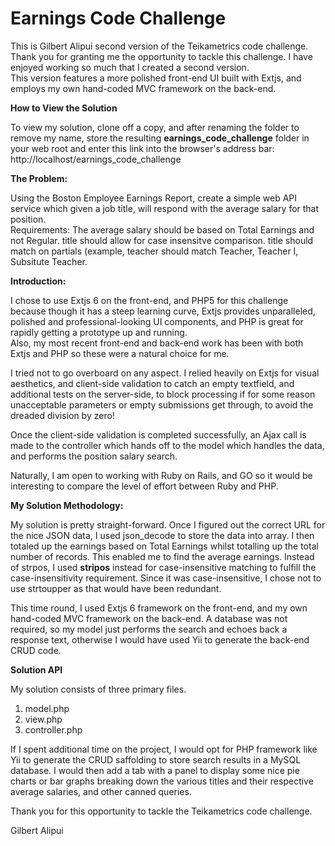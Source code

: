 # Earnings Code Challenge


This is Gilbert Alipui second version of the Teikametrics code challenge.  Thank you for granting me the opportunity to tackle this challenge.  I have enjoyed working so much that I created a second version.  
This version features a more polished front-end UI built with Extjs, and employs my own hand-coded MVC framework on the back-end.

<b>How to View the Solution</b>

To view my solution, clone off a copy, and after renaming the folder to remove my name, store the resulting <b>earnings_code_challenge</b> folder in your web root and enter this link into the browser's address bar:  http://localhost/earnings_code_challenge

<b>The Problem:</b>  

Using the Boston Employee Earnings Report, create a simple web API service which given a job title, will respond with the average salary for that position.  
Requirements:  The average salary should be based on Total Earnings and not Regular. title should allow for case insensitve comparison. 
title should match on partials (example, teacher should match Teacher, Teacher I, Subsitute Teacher.

<b>Introduction:</b>

I chose to use Extjs 6 on the front-end, and PHP5 for this challenge because though it has a steep learning curve, Extjs provides unparalleled, polished and professional-looking UI components, and PHP is great for rapidly getting a prototype up and running.  
Also, my most recent front-end and back-end work has been with both Extjs and PHP so these were a natural choice for me.

I tried not to go overboard on any aspect.  I relied heavily on Extjs for visual aesthetics, and client-side validation to catch an empty textfield, and additional tests on the server-side, to block processing if for some reason unacceptable parameters or 
empty submissions get through, to avoid the dreaded division by zero!

Once the client-side validation is completed successfully, an Ajax call is made to the controller which hands off to the model which handles the data, and performs the position salary search.

Naturally, I am open to working with Ruby on Rails, and GO so it would be interesting to compare the level of effort between Ruby and PHP.

<b>My Solution Methodology:</b>

My solution is pretty straight-forward.  Once I figured out the correct URL for the nice JSON data, I used json_decode to store the data into array.  I then totaled up the earnings based on Total Earnings whilst totalling up the total number of 
records.  This enabled me to find the average earnings.  Instead of strpos, I used <b>stripos</b> instead for case-insensitive matching to fulfill the case-insensitivity requirement.  Since it was case-insensitive, I chose not to use strtoupper as that would have been redundant.

This time round, I used Extjs 6 framework on the front-end, and my own hand-coded MVC framework on the back-end. A database was not required, so my model just performs the search and echoes back a response text, otherwise I would have used Yii to generate the back-end CRUD code.

<b>Solution API</b>

My solution consists of three primary files.  

1. model.php
2. view.php
3. controller.php


If I spent additional time on the project, I would opt for PHP framework like Yii to generate the CRUD saffolding to store search results in a MySQL database.  I would then add a tab with a panel to display some
nice pie charts or bar graphs breaking down the various titles and their respective average salaries, and other canned queries. 

Thank you for this opportunity to tackle the Teikametrics code challenge.

Gilbert Alipui
